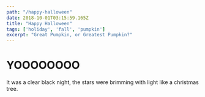 ```yaml
---
path: "/happy-halloween"
date: 2018-10-01T03:15:59.165Z
title: "Happy Halloween"
tags: ['holiday', 'fall', 'pumpkin']
excerpt: "Great Pumpkin, or Greatest Pumpkin?" 
---
```


# YOOOOOOOO
It was a clear black night, the stars were brimming with light like a christmas tree.